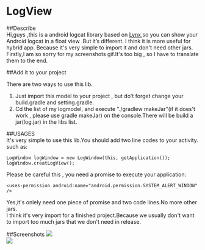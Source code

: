 # LogView
##Describe  
Hi,guys ,this is a android logcat library based on [Lynx](https://github.com/pedrovgs/Lynx),so you can show your Android logcat in a float view .But it’s different. I think it is more
useful for hybrid app.  Because it's very simple to import it and don't need other jars.  
Firstly,I am so sorry for my screenshots gif.It's too big , so I have to translate them to the end.  


##Add it to your project 

There are two ways to use this lib.
  
1. Just import this model to your project , but do't forget change your build.gradle and setting.gradle.  
2. Cd the list of my logmodel, and execute "./gradlew makeJar"(if it does't work , please use gradle makeJar) on the console.There will be build a jar(log.jar) in the libs list.


##USAGES  
It's very simple to use this lib.You should add two line codes to your activity.  
such as:  
	
	LogWindow logWindow = new LogWindow(this, getApplication());
    logWindow.creatLogView();
    
 Please be careful this , you need a promise to execute your application:  
 
    <uses-permission android:name="android.permission.SYSTEM_ALERT_WINDOW" />
    
 Yes,it's onlely need one piece of promise and two code lines.No more other jars.  
 I think it's very import for a finished project.Because we usually don't want to import too much jars that we don't need in release.
 
##Screenshots
![](https://github.com/sanyinchen/LogView/blob/master/source/instance1.gif)  
![](https://github.com/sanyinchen/LogView/blob/master/source/instance2.gif)
